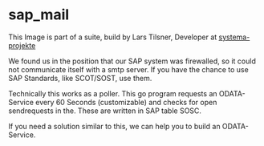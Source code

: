 # sap_mail
This Image is part of a suite, build by Lars Tilsner, Developer at [systema-projekte](https://www.systema-projekte.de)

We found us in the position that our SAP system was firewalled, so it could not communicate itself with a smtp server.
If you have the chance to use SAP Standards, like SCOT/SOST, use them.

Technically this works as a poller. This go program requests an ODATA-Service every 60 Seconds (customizable) and checks for open sendrequests in the.
These are written in SAP table SOSC.

If you need a solution similar to this, we can help you to build an ODATA-Service.
